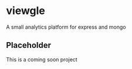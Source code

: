 # viewgle
A small analytics platform for express and mongo

## Placeholder
This is a coming soon project